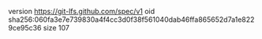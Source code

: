 version https://git-lfs.github.com/spec/v1
oid sha256:060fa3e7e739830a4f4cc3d0f38f561040dab46ffa865652d7a1e8229ce95c36
size 107
